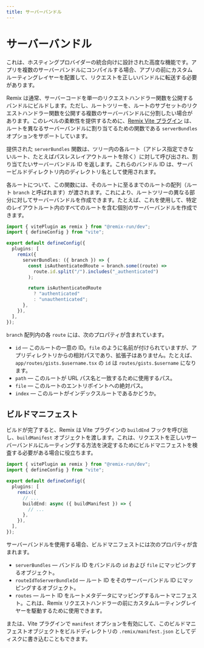 ```yaml
---
title: サーバーバンドル
---
```


# サーバーバンドル

<docs-warning>これは、ホスティングプロバイダーの統合向けに設計された高度な機能です。アプリを複数のサーバーバンドルにコンパイルする場合、アプリの前にカスタムルーティングレイヤーを配置して、リクエストを正しいバンドルに転送する必要があります。</docs-warning>

Remix は通常、サーバーコードを単一のリクエストハンドラー関数を公開するバンドルにビルドします。ただし、ルートツリーを、ルートのサブセットのリクエストハンドラー関数を公開する複数のサーバーバンドルに分割したい場合があります。このレベルの柔軟性を提供するために、[Remix Vite プラグイン][remix-vite] は、ルートを異なるサーバーバンドルに割り当てるための関数である `serverBundles` オプションをサポートしています。

提供された `serverBundles` 関数は、ツリー内の各ルート（アドレス指定できないルート、たとえばパスレスレイアウトルートを除く）に対して呼び出され、割り当てたいサーバーバンドル ID を返します。これらのバンドル ID は、サーバービルドディレクトリ内のディレクトリ名として使用されます。

各ルートについて、この関数には、そのルートに至るまでのルートの配列（ルート `branch` と呼ばれます）が渡されます。これにより、ルートツリーの異なる部分に対してサーバーバンドルを作成できます。たとえば、これを使用して、特定のレイアウトルート内のすべてのルートを含む個別のサーバーバンドルを作成できます。

```ts filename=vite.config.ts lines=[7-15]
import { vitePlugin as remix } from "@remix-run/dev";
import { defineConfig } from "vite";

export default defineConfig({
  plugins: [
    remix({
      serverBundles: ({ branch }) => {
        const isAuthenticatedRoute = branch.some((route) =>
          route.id.split("/").includes("_authenticated")
        );

        return isAuthenticatedRoute
          ? "authenticated"
          : "unauthenticated";
      },
    }),
  ],
});
```

`branch` 配列内の各 `route` には、次のプロパティが含まれています。

- `id` — このルートの一意の ID。`file` のように名前が付けられていますが、アプリディレクトリからの相対パスであり、拡張子はありません。たとえば、`app/routes/gists.$username.tsx` の `id` は `routes/gists.$username` になります。
- `path` — このルートが URL パス名と一致するために使用するパス。
- `file` — このルートのエントリポイントへの絶対パス。
- `index` — このルートがインデックスルートであるかどうか。

## ビルドマニフェスト

ビルドが完了すると、Remix は Vite プラグインの `buildEnd` フックを呼び出し、`buildManifest` オブジェクトを渡します。これは、リクエストを正しいサーバーバンドルにルーティングする方法を決定するためにビルドマニフェストを検査する必要がある場合に役立ちます。

```ts filename=vite.config.ts lines=[8-10]
import { vitePlugin as remix } from "@remix-run/dev";
import { defineConfig } from "vite";

export default defineConfig({
  plugins: [
    remix({
      // ...
      buildEnd: async ({ buildManifest }) => {
        // ...
      },
    }),
  ],
});
```

サーバーバンドルを使用する場合、ビルドマニフェストには次のプロパティが含まれます。

- `serverBundles` — バンドル ID をバンドルの `id` および `file` にマッピングするオブジェクト。
- `routeIdToServerBundleId` — ルート ID をそのサーバーバンドル ID にマッピングするオブジェクト。
- `routes` — ルート ID をルートメタデータにマッピングするルートマニフェスト。これは、Remix リクエストハンドラーの前にカスタムルーティングレイヤーを駆動するために使用できます。

または、Vite プラグインで `manifest` オプションを有効にして、このビルドマニフェストオブジェクトをビルドディレクトリの `.remix/manifest.json` としてディスクに書き込むこともできます。

[remix-vite]: ./vite
[pathless-layout-route]: ../file-conventions/routes#nested-layouts-without-nested-urls

